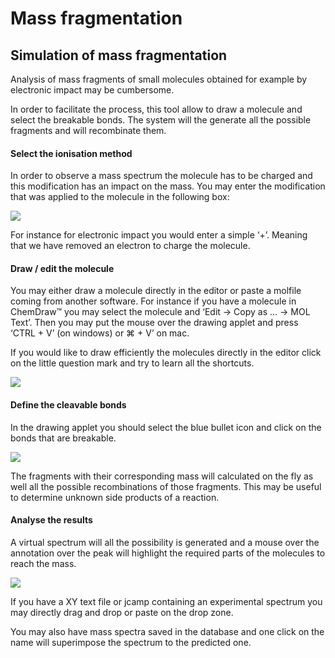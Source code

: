 # Mass fragmentation

## Simulation of mass fragmentation

Analysis of mass fragments of small molecules obtained for example by electronic impact may be cumbersome.

In order to facilitate the process, this tool allow to draw a molecule and select the breakable bonds. The system will the generate all the possible fragments and will recombinate them.

#### Select the ionisation method

In order to observe a mass spectrum the molecule has to be charged and this modification has an impact on the mass. You may enter the modification that was applied to the molecule in the following box:

![](https://lh3.googleusercontent.com/_tfXo4haCSXOCizRvF96YSDRQC4Xpk0Ytu60-tF9x6-KyLAOhf_YieJ7PqXkzJ_19_hk8jefXq8Sna61cxs74ltfDehN3lPn35F7zwjC_QOwZbXp8FHafaoM5kbzvF-1q1x4deQ8)

For instance for electronic impact you would enter a simple ‘+’. Meaning that we have removed an electron to charge the molecule.

#### Draw / edit the molecule

You may either draw a molecule directly in the editor or paste a molfile coming from another software. For instance if you have a molecule in ChemDraw™ you may select the molecule and ‘Edit -&gt; Copy as … -&gt; MOL Text’. Then you may put the mouse over the drawing applet and press ‘CTRL + V’ \(on windows\) or ⌘ + V’ on mac.

If you would like to draw efficiently the molecules directly in the editor click on the little question mark and try to learn all the shortcuts.

![](https://lh6.googleusercontent.com/t0V9H3pp-p9DVHRzouIepjW6iQsmZpJinmV7Jy6ned-qCphiF_Tvf7JNJhT28nNso30Cyp_EFff5hCLhBo_iWjCSTuTmepr2duGfVTKk4BoX5KJzZ7B58Ry6re8TyVOBBIjyiyfp)

#### Define the cleavable bonds

In the drawing applet you should select the blue bullet icon and click on the bonds that are breakable.

![](https://lh5.googleusercontent.com/oi17-W63sYsRl05x7AoWCvgEp5lGvy6eBBukLHaJo2By6tTuJuPNuvNWZsoc9aavBnQzDELNVMdvDmja0gcMmJO5tL5hUI80HJkbuTHDSE17W4aRcpF8lM2iSSU8xjKTPWRuvZMn)

The fragments with their corresponding mass will calculated on the fly as well all the possible recombinations of those fragments. This may be useful to determine unknown side products of a reaction.

#### Analyse the results

A virtual spectrum will all the possibility is generated and a mouse over the annotation over the peak will highlight the required parts of the molecules to reach the mass.

![](https://lh5.googleusercontent.com/DwIlxbYfNSVYsk8BeUz4fbF4x75aQlJC6aa-hrUPHB3FPpI_kLyr1Xoa1MQxvSKJOjYhufv8qXng_3bQ5_WOCxCmCk6DXyu7uaZxlBx_8nfi935e1e2uHTOL3vMdF0vhgoCdqnC6)

If you have a XY text file or jcamp containing an experimental spectrum you may directly drag and drop or paste on the drop zone.

You may also have mass spectra saved in the database and one click on the name will superimpose the spectrum to the predicted one.

